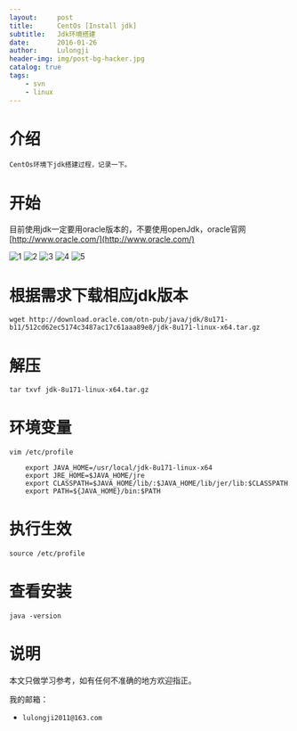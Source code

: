 ```yaml
---
layout:     post
title:      CentOs [Install jdk]
subtitle:   Jdk环境搭建
date:       2016-01-26
author:     Lulongji
header-img: img/post-bg-hacker.jpg
catalog: true
tags:
    - svn
    - linux
---
```


# 介绍
    CentOs环境下jdk搭建过程，记录一下。

# 开始
目前使用jdk一定要用oracle版本的，不要使用openJdk，oracle官网 [http://www.oracle.com/](http://www.oracle.com/)

![1](https://raw.githubusercontent.com/lulongji/lulongji.github.io/master/imgs/jdk/1.png)
![2](https://raw.githubusercontent.com/lulongji/lulongji.github.io/master/imgs/jdk/2.png)
![3](https://raw.githubusercontent.com/lulongji/lulongji.github.io/master/imgs/jdk/3.png)
![4](https://raw.githubusercontent.com/lulongji/lulongji.github.io/master/imgs/jdk/4.png)
![5](https://raw.githubusercontent.com/lulongji/lulongji.github.io/master/imgs/jdk/5.png)

# 根据需求下载相应jdk版本
    wget http://download.oracle.com/otn-pub/java/jdk/8u171-b11/512cd62ec5174c3487ac17c61aaa89e8/jdk-8u171-linux-x64.tar.gz

# 解压
    tar txvf jdk-8u171-linux-x64.tar.gz

# 环境变量
    vim /etc/profile

```
    export JAVA_HOME=/usr/local/jdk-8u171-linux-x64
    export JRE_HOME=$JAVA_HOME/jre
    export CLASSPATH=$JAVA_HOME/lib/:$JAVA_HOME/lib/jer/lib:$CLASSPATH
    export PATH=${JAVA_HOME}/bin:$PATH
```
# 执行生效
    source /etc/profile

# 查看安装
    java -version


# 说明

本文只做学习参考，如有任何不准确的地方欢迎指正。

我的邮箱：
- ```lulongji2011@163.com```

